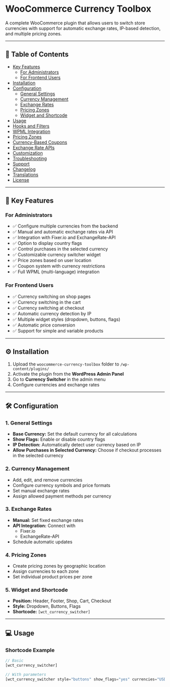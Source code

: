# WooCommerce Currency Toolbox

A complete WooCommerce plugin that allows users to switch store currencies with support for automatic exchange rates, IP-based detection, and multiple pricing zones.

---

## 🧭 Table of Contents
- [Key Features](#key-features)
  - [For Administrators](#for-administrators)
  - [For Frontend Users](#for-frontend-users)
- [Installation](#installation)
- [Configuration](#configuration)
  - [General Settings](#1-general-settings)
  - [Currency Management](#2-currency-management)
  - [Exchange Rates](#3-exchange-rates)
  - [Pricing Zones](#4-pricing-zones)
  - [Widget and Shortcode](#5-widget-and-shortcode)
- [Usage](#usage)
- [Hooks and Filters](#hooks-and-filters)
- [WPML Integration](#wpml-integration)
- [Pricing Zones](#pricing-zones)
- [Currency-Based Coupons](#currency-based-coupons)
- [Exchange Rate APIs](#exchange-rate-apis)
- [Customization](#customization)
- [Troubleshooting](#troubleshooting)
- [Support](#support)
- [Changelog](#changelog)
- [Translations](#translations)
- [License](#license)

---

## 🧩 Key Features

### For Administrators
- ✅ Configure multiple currencies from the backend  
- ✅ Manual and automatic exchange rates via API  
- ✅ Integration with Fixer.io and ExchangeRate-API  
- ✅ Option to display country flags  
- ✅ Control purchases in the selected currency  
- ✅ Customizable currency switcher widget  
- ✅ Price zones based on user location  
- ✅ Coupon system with currency restrictions  
- ✅ Full WPML (multi-language) integration  

### For Frontend Users
- ✅ Currency switching on shop pages  
- ✅ Currency switching in the cart  
- ✅ Currency switching at checkout  
- ✅ Automatic currency detection by IP  
- ✅ Multiple widget styles (dropdown, buttons, flags)  
- ✅ Automatic price conversion  
- ✅ Support for simple and variable products  

---

## ⚙️ Installation

1. Upload the `woocommerce-currency-toolbox` folder to `/wp-content/plugins/`  
2. Activate the plugin from the **WordPress Admin Panel**  
3. Go to **Currency Switcher** in the admin menu  
4. Configure currencies and exchange rates  

---

## 🛠️ Configuration

### 1. General Settings
- **Base Currency:** Set the default currency for all calculations  
- **Show Flags:** Enable or disable country flags  
- **IP Detection:** Automatically detect user currency based on IP  
- **Allow Purchases in Selected Currency:** Choose if checkout processes in the selected currency  

### 2. Currency Management
- Add, edit, and remove currencies  
- Configure currency symbols and price formats  
- Set manual exchange rates  
- Assign allowed payment methods per currency  

### 3. Exchange Rates
- **Manual:** Set fixed exchange rates  
- **API Integration:** Connect with  
  - Fixer.io  
  - ExchangeRate-API  
- Schedule automatic updates  

### 4. Pricing Zones
- Create pricing zones by geographic location  
- Assign currencies to each zone  
- Set individual product prices per zone  

### 5. Widget and Shortcode
- **Position:** Header, Footer, Shop, Cart, Checkout  
- **Style:** Dropdown, Buttons, Flags  
- **Shortcode:** `[wct_currency_switcher]`

---

## 💻 Usage

### Shortcode Example
```php
// Basic
[wct_currency_switcher]

// With parameters
[wct_currency_switcher style="buttons" show_flags="yes" currencies="USD,EUR,GBP"]

